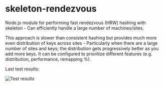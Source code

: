 # skeleton-rendezvous
Node.js module for performing fast rendezvous (HRW) hashing with skeleton - Can efficiently handle a large number of machines/sites.

This approach is slower than consistent hashing but provides much more even distribution of keys across sites - Particularly when there are a large number of sites and keys;
the distribution gets progressively better as you add more keys. It can be configured to prioritize different features (e.g. distribution, performance, remapping %).

Last test results:

![Test results](https://raw.github.com/SocketCluster/skeleton-rendezvous/master/assets/skeleton-rendezvous-tests.png)
